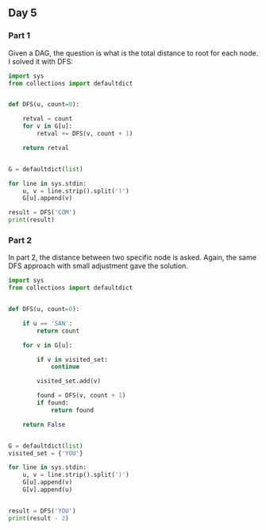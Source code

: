 ## Day 5

### Part 1

Given a DAG, the question is what is the total distance to root for each node. I solved it with DFS:

```python
import sys
from collections import defaultdict


def DFS(u, count=0):

    retval = count
    for v in G[u]:
        retval += DFS(v, count + 1)

    return retval


G = defaultdict(list)

for line in sys.stdin:
    u, v = line.strip().split(')')
    G[u].append(v)

result = DFS('COM')
print(result)
```

### Part 2

In part 2, the distance between two specific node is asked. Again, the same DFS approach with small adjustment gave the solution.

```python
import sys
from collections import defaultdict


def DFS(u, count=0):

    if u == 'SAN':
        return count

    for v in G[u]:

        if v in visited_set:
            continue

        visited_set.add(v)

        found = DFS(v, count + 1)
        if found:
            return found

    return False


G = defaultdict(list)
visited_set = {'YOU'}

for line in sys.stdin:
    u, v = line.strip().split(')')
    G[u].append(v)
    G[v].append(u)


result = DFS('YOU')
print(result - 2)
```